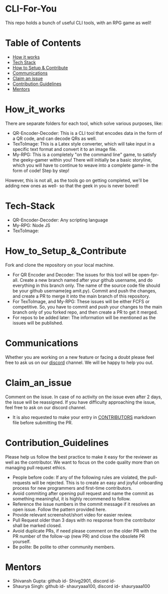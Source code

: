 # CLI-For-You
This repo holds a bunch of useful CLI tools, with an RPG game as well!
# Table of Contents
- [How it works](#How_it_works)
- [Tech Stack](#Tech-Stack)
- [How to Setup & Contribute](#How_to_Setup_&_Contribute)
- [Communications](#Communications)
- [Claim an issue](#Claim_an_issue)
- [Contribution Guidelines](#Contribution-Guidelines)
- [Mentors](#Mentors)
  
# How_it_works
There are separate folders for each tool, which solve various purposes, like:
- QR-Encoder-Decoder: This is a CLI tool that encodes data in the form of a QR code, and can decode QRs as well. 
- TexToImage: This is a Latex style converter, which will take input in a specific text format and convert it to an image file.
- My-RPG: This is a completely "on the command line" game, to satisfy the geeky-gamer within you! There will initially be a basic storyline, which you will have to continue to weave into a complete game- in the form of code! Step by step!

However, this is not all, as the tools go on getting completed, we'll be adding new ones as well- so that the geek in you is never bored!

# Tech-Stack
- QR-Encoder-Decoder: Any scripting language
- My-RPG: Node JS
- TexToImage:

# How_to_Setup_&_Contribute
Fork and clone the repository on your local machine.
- For QR Encoder and Decoder: The issues for this tool will be open-fpr-all. Create a new branch named after your github username, and do everything in this branch only. The name of the source code file should be your github username(eg amit.py). Commit and push the changes, and create a PR to merge it into the main branch of this repository.
- For TexToImage, and My-RPG: These issues will be either FCFS or competitive. So, you have to commit and push your changes to the main branch only of you forked repo, and then create a PR to get it merged.
- For repos to be added later: The information will be mentioned as the issues will be published.

# Communications
Whether you are working on a new feature or facing a doubt please feel free to ask us on our [discord](https://discord.gg/uNdynbJ5) channel. We will be happy to help you out.

# Claim_an_issue
Comment on the issue. In case of no activity on the issue even after 2 days, the issue will be reassigned. If you have difficulty approaching the issue, feel free to ask on our discord channel.
- It is also requested to make your entry in [CONTRIBUTORS](contributors.md) markdown file before submitting the PR.

# Contribution_Guidelines
Please help us follow the best practice to make it easy for the reviewer as well as the contributor. We want to focus on the code quality more than on managing pull request ethics.

- People before code: If any of the following rules are violated, the pull-requests will be rejected. This is to create an easy and joyful onboarding process for new programmers and first-time contributors.
- Avoid commiting after opening pull request and name the commit as something meaningful, it is highly recommened to follow.
- Reference the issue numbers in the commit message if it resolves an open issue. Follow the pattern provided here.
- Provide relevant screenshot/short video for easier review.
- Pull Request older than 3 days with no response from the contributor shall be marked closed.
- Avoid duplicate PRs, if need please comment on the older PR with the PR number of the follow-up (new PR) and close the obsolete PR yourself.
- Be polite: Be polite to other community members.

# Mentors
- Shivansh Gupta: github id- Shivg2901, discord id- 
- Shaurya Singh: github id- shauryaaa100, discord id- shauryaaa100
